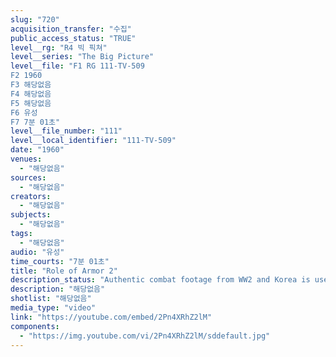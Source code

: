 ```yaml
---
slug: "720"
acquisition_transfer: "수집"
public_access_status: "TRUE"
level__rg: "R4 빅 픽쳐"
level__series: "The Big Picture"
level__file: "F1 RG 111-TV-509
F2 1960
F3 해당없음
F4 해당없음
F5 해당없음
F6 유성
F7 7분 01초"
level__file_number: "111"
level__local_identifier: "111-TV-509"
date: "1960"
venues: 
  - "해당없음"
sources: 
  - "해당없음"
creators: 
  - "해당없음"
subjects: 
  - "해당없음"
tags: 
  - "해당없음"
audio: "유성"
time_courts: "7분 01초"
title: "Role of Armor 2"
description_status: "Authentic combat footage from WW2 and Korea is used to depict the growth and development of Armor from its earliest beginnings to its all important role in today`s Army."
description: "해당없음"
shotlist: "해당없음"
media_type: "video"
link: "https://youtube.com/embed/2Pn4XRhZ2lM"
components: 
  - "https://img.youtube.com/vi/2Pn4XRhZ2lM/sddefault.jpg"
---
```

